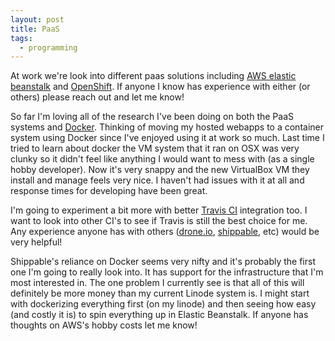 ```yaml
---
layout: post
title: PaaS
tags:
  - programming
---
```


At work we're look into different paas solutions including
[AWS elastic beanstalk](https://aws.amazon.com/elasticbeanstalk/) and
[OpenShift](https://www.openshift.com/). If anyone I know has experience with
either (or others) please reach out and let me know!

So far I'm loving all of the research I've been doing on both the PaaS systems
and [Docker](https://www.docker.com/). Thinking of moving my hosted webapps to a
container system using Docker since I've enjoyed using it at work so much. Last
time I tried to learn about docker the VM system that it ran on OSX was very
clunky so it didn't feel like anything I would want to mess with (as a single
hobby developer). Now it's very snappy and the new VirtualBox VM they install
and manage feels very nice. I haven't had issues with it at all and response
times for developing have been great.

I'm going to experiment a bit more with better
[Travis CI](https://travis-ci.com/) integration too. I want to look into other
CI's to see if Travis is still the best choice for me. Any experience anyone has
with others ([drone.io](https://drone.io/),
[shippable](https://app.shippable.com/), etc) would be very helpful!

Shippable's reliance on Docker seems very nifty and it's probably the first one
I'm going to really look into. It has support for the infrastructure that I'm
most interested in. The one problem I currently see is that all of this will
definitely be more money than my current Linode system is. I might start with
dockerizing everything first (on my linode) and then seeing how easy (and costly
it is) to spin everything up in Elastic Beanstalk. If anyone has thoughts on
AWS's hobby costs let me know!
